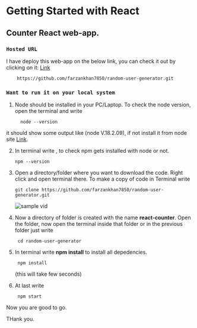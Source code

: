 # Getting Started with React

## Counter React web-app.

### `Hosted URL`

I have deploy this web-app on the below link, you can check it out by clicking on it:
    [Link](https://farzankhan7850.github.io/react-counter/)

        https://github.com/farzankhan7850/random-user-generator.git

 

### `Want to run it on your local system`

1. Node should be installed in your PC/Laptop. To check the node version, open the terminal and write 

         node --version

it should show some output like (node V.18.2.09), if not install it from node site [Link](https://nodejs.org/en/download/).


2. In terminal write , to check npm gets installed with node or not.

       npm --version 

3. Open a directory/folder where you want to download the code. Right click and open terminal there.
To make a copy of code in Terminal write

       git clone https://github.com/farzankhan7850/random-user-generator.git

      ![sample vid](https://github.com/farzankhan7850/react-counter/blob/main/tutorial.gif?raw=true)

4. Now a directory of folder is created with the name **react-counter**.    Open the folder, now open the terminal inside that folder or in the previous folder just write 

        cd random-user-generator

5. In terminal write **npm install** to install all depedencies.

        npm install

    (this will take few seconds)

6.  At last write 

         npm start

Now you are good to go.

THank you.

